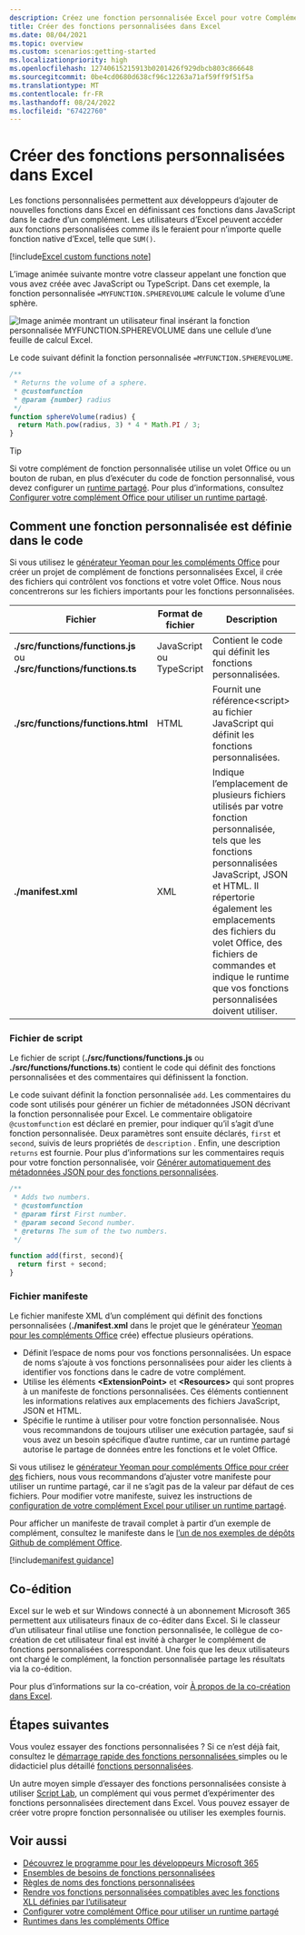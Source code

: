 ```yaml
---
description: Créez une fonction personnalisée Excel pour votre Complément Office.
title: Créer des fonctions personnalisées dans Excel
ms.date: 08/04/2021
ms.topic: overview
ms.custom: scenarios:getting-started
ms.localizationpriority: high
ms.openlocfilehash: 12740615215913b0201426f929dbcb803c866648
ms.sourcegitcommit: 0be4cd0680d638cf96c12263a71af59ff9f51f5a
ms.translationtype: MT
ms.contentlocale: fr-FR
ms.lasthandoff: 08/24/2022
ms.locfileid: "67422760"
---
```

# <a name="create-custom-functions-in-excel"></a>Créer des fonctions personnalisées dans Excel

Les fonctions personnalisées permettent aux développeurs d’ajouter de nouvelles fonctions dans Excel en définissant ces fonctions dans JavaScript dans le cadre d’un complément. Les utilisateurs d’Excel peuvent accéder aux fonctions personnalisées comme ils le feraient pour n’importe quelle fonction native d’Excel, telle que `SUM()`.

[!include[Excel custom functions note](../includes/excel-custom-functions-note.md)]

L’image animée suivante montre votre classeur appelant une fonction que vous avez créée avec JavaScript ou TypeScript. Dans cet exemple, la fonction personnalisée `=MYFUNCTION.SPHEREVOLUME` calcule le volume d’une sphère.

![Image animée montrant un utilisateur final insérant la fonction personnalisée MYFUNCTION.SPHEREVOLUME dans une cellule d’une feuille de calcul Excel.](../images/SphereVolumeNew.gif)

Le code suivant définit la fonction personnalisée `=MYFUNCTION.SPHEREVOLUME`.

```js
/**
 * Returns the volume of a sphere.
 * @customfunction
 * @param {number} radius
 */
function sphereVolume(radius) {
  return Math.pow(radius, 3) * 4 * Math.PI / 3;
}
```

> [!TIP]
> Si votre complément de fonction personnalisée utilise un volet Office ou un bouton de ruban, en plus d’exécuter du code de fonction personnalisé, vous devez configurer un [runtime partagé](../testing/runtimes.md#shared-runtime). Pour plus d’informations, consultez [Configurer votre complément Office pour utiliser un runtime partagé](../develop/configure-your-add-in-to-use-a-shared-runtime.md).

## <a name="how-a-custom-function-is-defined-in-code"></a>Comment une fonction personnalisée est définie dans le code

Si vous utilisez le [générateur Yeoman pour les compléments Office](../develop/yeoman-generator-overview.md) pour créer un projet de complément de fonctions personnalisées Excel, il crée des fichiers qui contrôlent vos fonctions et votre volet Office. Nous nous concentrerons sur les fichiers importants pour les fonctions personnalisées.

| Fichier | Format de fichier | Description |
|------|-------------|-------------|
| **./src/functions/functions.js**<br/>ou<br/>**./src/functions/functions.ts** | JavaScript<br/>ou<br/>TypeScript | Contient le code qui définit les fonctions personnalisées. |
| **./src/functions/functions.html** | HTML | Fournit une référence&lt;script&gt; au fichier JavaScript qui définit les fonctions personnalisées. |
| **./manifest.xml** | XML | Indique l’emplacement de plusieurs fichiers utilisés par votre fonction personnalisée, tels que les fonctions personnalisées JavaScript, JSON et HTML. Il répertorie également les emplacements des fichiers du volet Office, des fichiers de commandes et indique le runtime que vos fonctions personnalisées doivent utiliser. |

### <a name="script-file"></a>Fichier de script

Le fichier de script (**./src/functions/functions.js** ou **./src/functions/functions.ts**) contient le code qui définit des fonctions personnalisées et des commentaires qui définissent la fonction.

Le code suivant définit la fonction personnalisée `add`. Les commentaires du code sont utilisés pour générer un fichier de métadonnées JSON décrivant la fonction personnalisée pour Excel. Le commentaire obligatoire `@customfunction` est déclaré en premier, pour indiquer qu’il s’agit d’une fonction personnalisée. Deux paramètres sont ensuite déclarés, `first` et `second`, suivis de leurs propriétés de `description` . Enfin, une description `returns` est fournie. Pour plus d’informations sur les commentaires requis pour votre fonction personnalisée, voir [Générer automatiquement des métadonnées JSON pour des fonctions personnalisées](custom-functions-json-autogeneration.md).

```js
/**
 * Adds two numbers.
 * @customfunction 
 * @param first First number.
 * @param second Second number.
 * @returns The sum of the two numbers.
 */

function add(first, second){
  return first + second;
}
```

### <a name="manifest-file"></a>Fichier manifeste

Le fichier manifeste XML d’un complément qui définit des fonctions personnalisées (**./manifest.xml** dans le projet que le générateur [Yeoman pour les compléments Office](../develop/yeoman-generator-overview.md) crée) effectue plusieurs opérations.

- Définit l’espace de noms pour vos fonctions personnalisées. Un espace de noms s’ajoute à vos fonctions personnalisées pour aider les clients à identifier vos fonctions dans le cadre de votre complément.
- Utilise les éléments **\<ExtensionPoint\>** et **\<Resources\>** qui sont propres à un manifeste de fonctions personnalisées. Ces éléments contiennent les informations relatives aux emplacements des fichiers JavaScript, JSON et HTML.
- Spécifie le runtime à utiliser pour votre fonction personnalisée. Nous vous recommandons de toujours utiliser une exécution partagée, sauf si vous avez un besoin spécifique d’autre runtime, car un runtime partagé autorise le partage de données entre les fonctions et le volet Office.

Si vous utilisez le [générateur Yeoman pour compléments Office pour créer des](../develop/yeoman-generator-overview.md) fichiers, nous vous recommandons d’ajuster votre manifeste pour utiliser un runtime partagé, car il ne s’agit pas de la valeur par défaut de ces fichiers. Pour modifier votre manifeste, suivez les instructions de [configuration de votre complément Excel pour utiliser un runtime partagé](../develop/configure-your-add-in-to-use-a-shared-runtime.md).

Pour afficher un manifeste de travail complet à partir d’un exemple de complément, consultez le manifeste dans le [l’un de nos exemples de dépôts Github de complément Office](https://github.com/OfficeDev/Office-Add-in-samples/blob/main/Samples/excel-shared-runtime-global-state/manifest.xml).

[!include[manifest guidance](../includes/manifest-guidance.md)]

## <a name="coauthoring"></a>Co-édition

Excel sur le web et sur Windows connecté à un abonnement Microsoft 365 permettent aux utilisateurs finaux de co-éditer dans Excel. Si le classeur d’un utilisateur final utilise une fonction personnalisée, le collègue de co-création de cet utilisateur final est invité à charger le complément de fonctions personnalisées correspondant. Une fois que les deux utilisateurs ont chargé le complément, la fonction personnalisée partage les résultats via la co-édition.

Pour plus d’informations sur la co-création, voir [À propos de la co-création dans Excel](/office/vba/excel/concepts/about-coauthoring-in-excel).

## <a name="next-steps"></a>Étapes suivantes

Vous voulez essayer des fonctions personnalisées ? Si ce n’est déjà fait, consultez le [démarrage rapide des fonctions personnalisées ](../quickstarts/excel-custom-functions-quickstart.md)simples ou le didacticiel plus détaillé [fonctions personnalisées](../tutorials/excel-tutorial-create-custom-functions.md).

Un autre moyen simple d’essayer des fonctions personnalisées consiste à utiliser [Script Lab](https://appsource.microsoft.com/product/office/WA104380862?src=office&corrid=1ada79ac-6392-438d-bb16-fce6994a2a7e&omexanonuid=f7b03101-ec22-4270-a274-bcf16c762039&referralurl=https%3a%2f%2fgithub.com%2fofficedev%2fscript-lab), un complément qui vous permet d’expérimenter des fonctions personnalisées directement dans Excel. Vous pouvez essayer de créer votre propre fonction personnalisée ou utiliser les exemples fournis.

## <a name="see-also"></a>Voir aussi

- [Découvrez le programme pour les développeurs Microsoft 365](https://developer.microsoft.com/microsoft-365/dev-program)
- [Ensembles de besoins de fonctions personnalisées](/javascript/api/requirement-sets/excel/custom-functions-requirement-sets)
- [Règles de noms des fonctions personnalisées](custom-functions-naming.md)
- [Rendre vos fonctions personnalisées compatibles avec les fonctions XLL définies par l’utilisateur](make-custom-functions-compatible-with-xll-udf.md)
- [Configurer votre complément Office pour utiliser un runtime partagé](../develop/configure-your-add-in-to-use-a-shared-runtime.md)
- [Runtimes dans les compléments Office](../testing/runtimes.md)
